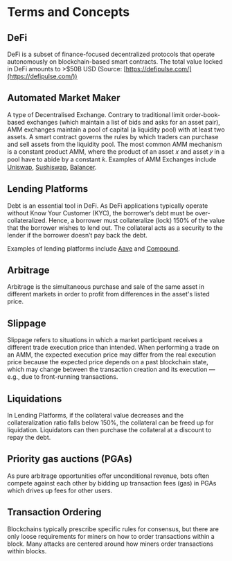 # Terms and Concepts

## DeFi

DeFi is a subset of finance-focused decentralized protocols that operate autonomously on blockchain-based smart contracts. The total value locked in DeFi amounts to >$50B USD (Source: [https://defipulse.com/](https://defipulse.com/))

## Automated Market Maker

A type of Decentralised Exchange. Contrary to traditional limit order-book-based exchanges (which maintain a list of bids and asks for an asset pair), AMM exchanges maintain a pool of capital (a liquidity pool) with at least two assets. A smart contract governs the rules by which traders can purchase and sell assets from the liquidity pool. The most common AMM mechanism is a constant product AMM, where the product of an asset 𝑥 and asset 𝑦 in a pool have to abide by a constant 𝑘. Examples of AMM Exchanges include [Uniswap](https://uniswap.org/), [Sushiswap](https://sushi.com/), [Balancer](https://balancer.exchange/#/swap).

## Lending Platforms

Debt is an essential tool in DeFi. As DeFi applications typically operate without Know Your Customer (KYC), the borrower’s debt must be over-collateralized. Hence, a borrower must collateralize (lock) 150% of the value that the borrower wishes to lend out. The collateral acts as a security to the lender if the borrower doesn’t pay back the debt. 

Examples of lending platforms include [Aave](https://aave.com/) and [Compound](https://compound.finance/).
## Arbitrage

Arbitrage is the simultaneous purchase and sale of the same asset in different markets in order to profit from differences in the asset's listed price. 

## Slippage

Slippage refers to situations in which a market participant receives a different trade execution price than intended. When performing a trade on an AMM, the expected execution price may differ from the real execution price because the expected price depends on a past blockchain state, which may change between the transaction creation and its execution — e.g., due to front-running transactions.

## Liquidations

In Lending Platforms, if the collateral value decreases and the collateralization ratio falls below 150%, the collateral can be freed up for liquidation. Liquidators can then purchase the collateral at a discount to repay the debt.

## Priority gas auctions (PGAs)

As pure arbitrage opportunities offer unconditional revenue, bots often
compete against each other by bidding up transaction fees (gas) in PGAs which drives up fees for other users.

## Transaction Ordering

Blockchains typically prescribe specific rules for consensus, but there are only loose requirements for miners on how to order transactions within a block. Many attacks are centered around how miners order transactions within blocks.